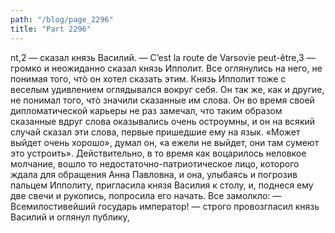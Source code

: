 ```yaml
---
path: "/blog/page_2296"
title: "Part 2296"
---
```


nt,2 — сказал князь Василий.
— C’est la route de Varsovie peut-être,3 — громко и неожиданно сказал князь Ипполит. Все оглянулись на него, не понимая того, чтò он хотел сказать этим. Князь Ипполит тоже с веселым удивлением оглядывался вокруг себя. Он так же, как и другие, не понимал того, чтò значили сказанные им слова. Он во время своей дипломатической карьеры не раз замечал, что таким образом сказанные вдруг слова оказывались очень остроумны, и он на всякий случай сказал эти слова, первые пришедшие ему на язык. «Может выйдет очень хорошо», думал он, «а ежели не выйдет, они там сумеют это устроить». Действительно, в то время как воцарилось неловкое молчание, вошло то недостаточно-патриотическое лицо, которого ждала для обращения Анна Павловна, и она, улыбаясь и погрозив пальцем Ипполиту, пригласила князя Василия к столу, и, поднеся ему две свечи и рукопись, попросила его начать. Все замолкло:
— Всемилостивейший государь император! — строго провозгласил князь Василий и оглянул публику, 
